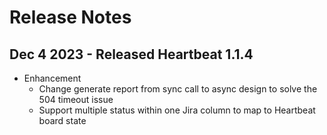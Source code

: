 # Release Notes
## Dec 4 2023 - Released Heartbeat 1.1.4
- Enhancement
  - Change generate report from sync call to async design to solve the 504 timeout issue 
  - Support multiple status within one Jira column to map to Heartbeat board state  
